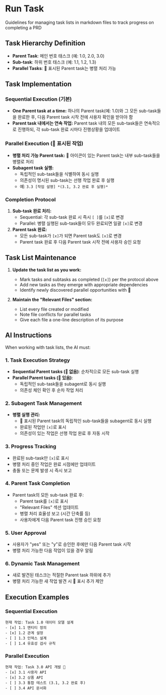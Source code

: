 # Run Task

Guidelines for managing task lists in markdown files to track progress on completing a PRD

## Task Hierarchy Definition

- **Parent Task**: 메인 번호 태스크 (예: 1.0, 2.0, 3.0)
- **Sub-task**: 하위 번호 태스크 (예: 1.1, 1.2, 1.3)
- **Parallel Tasks**: 🔄 표시된 Parent task는 병렬 처리 가능

## Task Implementation

### Sequential Execution (기본)

- **One Parent task at a time:** 하나의 Parent task(예: 1.0)와 그 모든 sub-task들을 완료한 후, 다음 Parent task 시작 전에 사용자 확인을 받아야 함
- **Parent task 내에서는 연속 작업:** Parent task 내의 모든 sub-task들은 연속적으로 진행하되, 각 sub-task 완료 시마다 진행상황을 업데이트

### Parallel Execution (🔄 표시된 작업)

- **병렬 처리 가능 Parent task:** 🔄 아이콘이 있는 Parent task는 내부 sub-task들을 병렬로 처리
- **Subagent task 실행:**
  - 독립적인 sub-task들을 식별하여 동시 실행
  - 의존성이 명시된 sub-task는 선행 작업 완료 후 실행
  - 예: `3.3 [작업 설명] *(3.1, 3.2 완료 후 실행)*`

### Completion Protocol

1. **Sub-task 완료 처리:**
   - Sequential: 각 sub-task 완료 시 즉시 `[ ]`를 `[x]`로 변경
   - Parallel: 병렬 실행된 sub-task들이 모두 완료되면 일괄 `[x]`로 변경
2. **Parent task 완료:**
   - 모든 sub-task가 `[x]`가 되면 Parent task도 `[x]`로 변경
   - Parent task 완료 후 다음 Parent task 시작 전에 사용자 승인 요청

## Task List Maintenance

1. **Update the task list as you work:**

   - Mark tasks and subtasks as completed (`[x]`) per the protocol above
   - Add new tasks as they emerge with appropriate dependencies
   - Identify newly discovered parallel opportunities with 🔄

2. **Maintain the "Relevant Files" section:**
   - List every file created or modified
   - Note file conflicts for parallel tasks
   - Give each file a one-line description of its purpose

## AI Instructions

When working with task lists, the AI must:

### 1. Task Execution Strategy

- **Sequential Parent tasks (🔄 없음)**: 순차적으로 모든 sub-task 실행
- **Parallel Parent tasks (🔄 있음)**:
  - 독립적인 sub-task들을 subagent로 동시 실행
  - 의존성 체인 확인 후 순차 작업 처리

### 2. Subagent Task Management

- **병렬 실행 관리:**
  - 🔄 표시된 Parent task의 독립적인 sub-task들을 subagent로 동시 실행
  - 완료된 작업만 `[x]`로 표시
  - 의존성이 있는 작업은 선행 작업 완료 후 자동 시작

### 3. Progress Tracking

- 완료된 sub-task만 `[x]`로 표시
- 병렬 처리 중인 작업은 완료 시점에만 업데이트
- 충돌 또는 문제 발생 시 즉시 보고

### 4. Parent Task Completion

- Parent task의 모든 sub-task 완료 후:
  - Parent task를 `[x]`로 표시
  - "Relevant Files" 섹션 업데이트
  - 병렬 처리 효율성 보고 (시간 단축률 등)
  - 사용자에게 다음 Parent task 진행 승인 요청

### 5. User Approval

- 사용자가 "yes" 또는 "y"로 승인한 후에만 다음 Parent task 시작
- 병렬 처리 가능한 다음 작업이 있을 경우 알림

### 6. Dynamic Task Management

- 새로 발견된 태스크는 적절한 Parent task 하위에 추가
- 병렬 처리 가능한 새 작업 발견 시 🔄 표시 추가 제안

## Execution Examples

### Sequential Execution

```
현재 작업: Task 1.0 데이터 모델 설계
- [x] 1.1 엔티티 정의
- [x] 1.2 관계 설정
- [ ] 1.3 인덱스 설계
- [ ] 1.4 유효성 검사 규칙
```

### Parallel Execution

```
현재 작업: Task 3.0 API 개발 🔄
- [x] 3.1 사용자 API
- [x] 3.2 상품 API
- [ ] 3.3 통합 테스트 (3.1, 3.2 완료 후)
- [ ] 3.4 API 문서화
```
